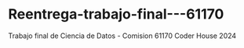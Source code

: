 # Reentrega-trabajo-final---61170
Trabajo final de Ciencia de Datos - Comision 61170 Coder House 2024
